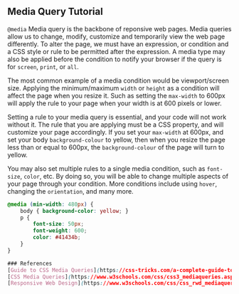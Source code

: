 ## Media Query Tutorial

```@media``` Media query is the backbone of reponsive web pages. Media queries 
allow us to change, modify, customize and temporarily view the web page differently. 
To alter the page, we must have an expression, or condition and a CSS style or rule
to be permitted after the expression. A media type may also be applied before the 
condition to notify your browser if the query is for ```screen```, ```print```, or ```all```.

The most common example of a media condition would be viewport/screen size.
Applying the minimum/maximum ```width``` or ```height``` as a condition
will affect the page when you resize it. Such as setting the ```max-width``` to 600px
will apply the rule to your page when your width is at 600 pixels or lower.

Setting a rule to your media query is essential, and your code will not work without it.
The rule that you are applying must be a CSS property, and will customize your page
accordingly. If you set your ```max-width``` at 600px, and set your body ```background-colour```
to yellow, then when you resize the page less than or equal to 600px, the ```background-colour```
of the page will turn to yellow.

You may also set multiple rules to a single media condition, such as ```font-size```, ```color```,
etc. By doing so, you will be able to change multiple aspects of your page through your condition.
More conditions include using ```hover```, changing the ```orientation```, and many more. 

```CSS
@media (min-width: 480px) {
    body { background-color: yellow; }
    p { 
        font-size: 50px;
        font-weight: 600;
        color: #41434b;
    }
}

### References
[Guide to CSS Media Queries](https://css-tricks.com/a-complete-guide-to-css-media-queries/)
[CSS Media Queries](https://www.w3schools.com/css/css3_mediaqueries.asp)
[Responsive Web Design](https://www.w3schools.com/css/css_rwd_mediaqueries.asp)
